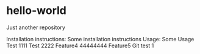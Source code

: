 # hello-world
Just another repository

Installation instructions:
Some installation instructions
Usage:
Some Usage
Test 1111
Test 2222
Feature4
44444444
Feature5
Git test 1
